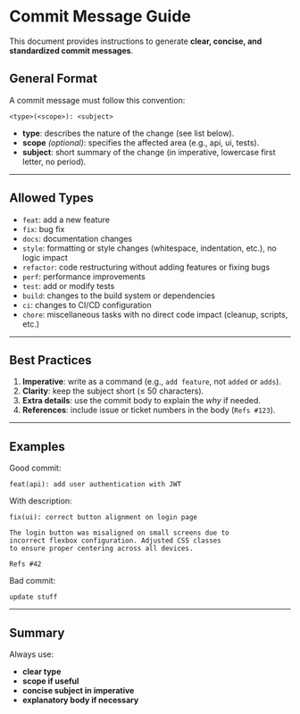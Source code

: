 # Commit Message Guide

This document provides instructions to generate **clear, concise, and
standardized commit messages**.

## General Format

A commit message must follow this convention:

    <type>(<scope>): <subject>

- **type**: describes the nature of the change (see list below).
- **scope** _(optional)_: specifies the affected area (e.g., api, ui,
  tests).
- **subject**: short summary of the change (in imperative, lowercase
  first letter, no period).

---

## Allowed Types

- `feat`: add a new feature
- `fix`: bug fix
- `docs`: documentation changes
- `style`: formatting or style changes (whitespace, indentation,
  etc.), no logic impact
- `refactor`: code restructuring without adding features or fixing
  bugs
- `perf`: performance improvements
- `test`: add or modify tests
- `build`: changes to the build system or dependencies
- `ci`: changes to CI/CD configuration
- `chore`: miscellaneous tasks with no direct code impact (cleanup,
  scripts, etc.)

---

## Best Practices

1.  **Imperative**: write as a command (e.g., `add feature`, not `added`
    or `adds`).
2.  **Clarity**: keep the subject short (≤ 50 characters).
3.  **Extra details**: use the commit body to explain the _why_ if
    needed.
4.  **References**: include issue or ticket numbers in the body
    (`Refs #123`).

---

## Examples

Good commit:

    feat(api): add user authentication with JWT

With description:

    fix(ui): correct button alignment on login page

    The login button was misaligned on small screens due to
    incorrect flexbox configuration. Adjusted CSS classes
    to ensure proper centering across all devices.

    Refs #42

Bad commit:

    update stuff

---

## Summary

Always use:

- **clear type**
- **scope if useful**
- **concise subject in imperative**
- **explanatory body if necessary**
